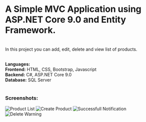 <h1>A Simple MVC Application using ASP.NET Core 9.0 and Entity Framework.</h1></br>
In this project you can add, edit, delete and view list of products.</br></br>

<b>Languages:</b> </br>
<b>Frontend:</b> HTML, CSS, Bootstrap, Javascript</br>
<b>Backend:</b> C#, ASP.NET Core 9.0</br>
<b>Database:</b> SQL Server</br>
</br>
<h3>Screenshots:</h3>
<div>
  <img src="\Screeenshots\Product-list.png", alt="Product List"></a>
  <img src="\Screeenshots\Create.png", alt="Create Product"></a>
  <img src="\Screeenshots\Successful.png", alt="Successfull Notification"></a>
  <img src="\Screeenshots\Delete-warning.png", alt="Delete Warning"></a>
</div>
